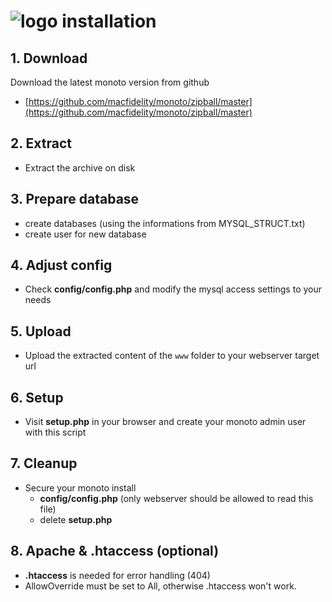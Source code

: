 ![logo](https://raw.githubusercontent.com/yafp/monoto/master/images/logo/monotoLogoBlack.png) installation
==========

## 1. Download
Download the latest monoto version from github
* [https://github.com/macfidelity/monoto/zipball/master](https://github.com/macfidelity/monoto/zipball/master)

## 2. Extract
* Extract the archive on disk

## 3. Prepare database
* create databases (using the informations from MYSQL_STRUCT.txt)
* create user for new database

## 4. Adjust config
* Check **config/config.php** and modify the mysql access settings to your needs

## 5. Upload
* Upload the extracted content of the `www` folder to your webserver target url

## 6. Setup
* Visit **setup.php** in your browser and create your monoto admin user with this script

## 7. Cleanup
* Secure your monoto install
  * **config/config.php** (only webserver should be allowed to read this file)
  * delete **setup.php**

## 8. Apache & .htaccess (optional)
* **.htaccess** is needed for error handling (404)
* AllowOverride must be set to All, otherwise .htaccess won't work.
